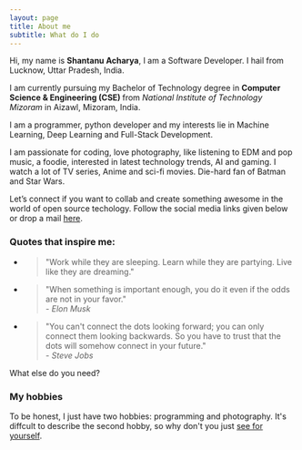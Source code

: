 ```yaml
---
layout: page
title: About me
subtitle: What do I do
---
```


<p class="about-text">
<span class="fa fa-briefcase about-icon"></span>
  Hi, my name is <strong>Shantanu Acharya</strong>, I am a Software Developer. I hail from Lucknow, Uttar Pradesh, India.
</p>

<p class="about-text">
<span class="fa fa-graduation-cap about-icon"></span>
I am currently pursuing my Bachelor of Technology degree in <strong>Computer Science & Engineering (CSE) </strong>from <i>National Institute of Technology Mizoram</i> in Aizawl, Mizoram, India.
</p>

<p class="about-text">
<span class="fa fa-code about-icon"></span>
I am a programmer, python developer and my interests lie in Machine Learning, Deep Learning and Full-Stack Development.
</p>

<p class="about-text">
<span class="fa fa-heart about-icon"></span>
I am passionate for coding, love photography, like listening to EDM and pop music, a foodie, interested in latest technology trends, AI and gaming. I watch a lot of TV series, Anime and sci-fi movies. Die-hard fan of Batman and Star Wars.
</p>

<p class="about-text">
<span class="fa fa-envelope about-icon"></span>
Let’s connect if you want to collab and create something awesome in the world of open source techology. Follow the social media links given below or drop a mail <a target="_blank" href="mailto:thegeek.004@gmail.com">here</a>.
</p>

### Quotes that inspire me:

- > "Work while they are sleeping. Learn while they are partying. Live like they are dreaming."
- > "When something is important enough, you do it even if the odds are not in your favor."  
  > \- _Elon Musk_
- > "You can't connect the dots looking forward; you can only connect them looking backwards. So you have to trust that the dots will somehow connect in your future."  
  > \- _Steve Jobs_

What else do you need?

### My hobbies

To be honest, I just have two hobbies: programming and photography. It's diffcult to describe the second hobby, so why don't you just [see for yourself](https://www.instagram.com/shan_1.0/?hl=en).
